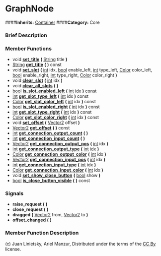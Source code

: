 #  GraphNode  
####**Inherits:** [Container](class_container)
####**Category:** Core

###  Brief Description  


###  Member Functions 
  * void  **[set&#95;title](#set_title)**  **(** [String](class_string) title  **)**
  * [String](class_string)  **[get&#95;title](#get_title)**  **(** **)** const
  * void  **[set&#95;slot](#set_slot)**  **(** [int](class_int) idx, [bool](class_bool) enable_left, [int](class_int) type_left, [Color](class_color) color_left, [bool](class_bool) enable_right, [int](class_int) type_right, [Color](class_color) color_right  **)**
  * void  **[clear&#95;slot](#clear_slot)**  **(** [int](class_int) idx  **)**
  * void  **[clear&#95;all&#95;slots](#clear_all_slots)**  **(** **)**
  * [bool](class_bool)  **[is&#95;slot&#95;enabled&#95;left](#is_slot_enabled_left)**  **(** [int](class_int) idx  **)** const
  * [int](class_int)  **[get&#95;slot&#95;type&#95;left](#get_slot_type_left)**  **(** [int](class_int) idx  **)** const
  * [Color](class_color)  **[get&#95;slot&#95;color&#95;left](#get_slot_color_left)**  **(** [int](class_int) idx  **)** const
  * [bool](class_bool)  **[is&#95;slot&#95;enabled&#95;right](#is_slot_enabled_right)**  **(** [int](class_int) idx  **)** const
  * [int](class_int)  **[get&#95;slot&#95;type&#95;right](#get_slot_type_right)**  **(** [int](class_int) idx  **)** const
  * [Color](class_color)  **[get&#95;slot&#95;color&#95;right](#get_slot_color_right)**  **(** [int](class_int) idx  **)** const
  * void  **[set&#95;offset](#set_offset)**  **(** [Vector2](class_vector2) offset  **)**
  * [Vector2](class_vector2)  **[get&#95;offset](#get_offset)**  **(** **)** const
  * [int](class_int)  **[get&#95;connection&#95;output&#95;count](#get_connection_output_count)**  **(** **)**
  * [int](class_int)  **[get&#95;connection&#95;input&#95;count](#get_connection_input_count)**  **(** **)**
  * [Vector2](class_vector2)  **[get&#95;connection&#95;output&#95;pos](#get_connection_output_pos)**  **(** [int](class_int) idx  **)**
  * [int](class_int)  **[get&#95;connection&#95;output&#95;type](#get_connection_output_type)**  **(** [int](class_int) idx  **)**
  * [Color](class_color)  **[get&#95;connection&#95;output&#95;color](#get_connection_output_color)**  **(** [int](class_int) idx  **)**
  * [Vector2](class_vector2)  **[get&#95;connection&#95;input&#95;pos](#get_connection_input_pos)**  **(** [int](class_int) idx  **)**
  * [int](class_int)  **[get&#95;connection&#95;input&#95;type](#get_connection_input_type)**  **(** [int](class_int) idx  **)**
  * [Color](class_color)  **[get&#95;connection&#95;input&#95;color](#get_connection_input_color)**  **(** [int](class_int) idx  **)**
  * void  **[set&#95;show&#95;close&#95;button](#set_show_close_button)**  **(** [bool](class_bool) show  **)**
  * [bool](class_bool)  **[is&#95;close&#95;button&#95;visible](#is_close_button_visible)**  **(** **)** const

###  Signals  
  *  **raise&#95;request**  **(** **)**
  *  **close&#95;request**  **(** **)**
  *  **dragged**  **(** [Vector2](class_vector2) from, [Vector2](class_vector2) to  **)**
  *  **offset&#95;changed**  **(** **)**

###  Member Function Description  


(c) Juan Linietsky, Ariel Manzur, Distributed under the terms of the [CC By](https://creativecommons.org/licenses/by/3.0/legalcode) license.
